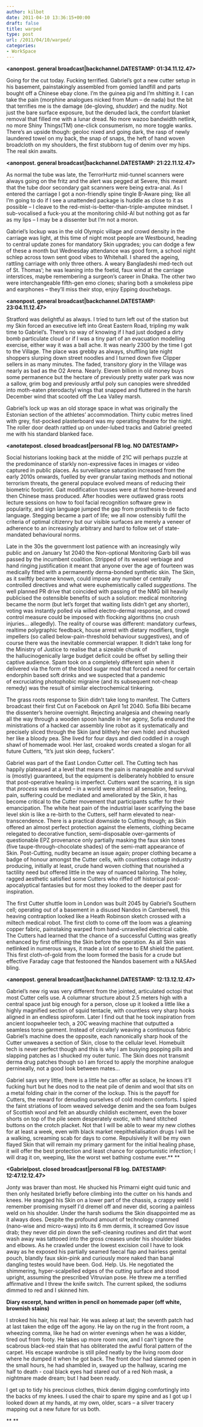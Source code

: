```yaml
---
author: kilbot
date: 2011-04-10 13:36:15+00:00
draft: false
title: warped
type: post
url: /2011/04/10/warped/
categories:
- WorkSpace
---
```


**<anonpost. general broadcast|backchannel.DATESTAMP: 01:34.11.12.47>**

Going for the cut today. Fucking terrified. Gabriel’s got a new cutter setup in his basement, painstakingly assembled from gomied landfill and parts bought off a Chinese ebay clone. I’m the guinea pig and I’m shitting it. I can take the pain (morphine analogues nicked from Mum – de nada) but the bit that terrifies me is the damage (de-gloving, *shudder*) and the nudity. Not just the bare surface exposure, but the denuded lack, the comfort blanket removal that filled me with a lunar dread. No more wazoo bandwidth netlink, no more Shiny Things(TM) one-click consumerism, no more toggle wanks. There’s an upside though: geoloc nixed and going dark, the rasp of newly laundered towel on my back, the snap of snaps, the heft of hand woven broadcloth on my shoulders, the first stubborn tug of denim over my hips. The real skin awaits.

**<anonpost. general broadcast|backchannel.DATESTAMP: 21:22.11.12.47>**

As normal the tube was late, the TerrorHurtz mid-tunnel scanners were always going on the fritz and the alert was pegged at Severe, this meant that the tube door secondary gait scanners were being extra-anal. As I entered the carriage I got a non-friendly spine tingle B-Aware ping; like all I’m going to do if I see a unattended package is huddle as close to it as possible – I cleave to the red-mist-is-better-than-triple-amputee mindset. I sub-vocalised a fuck-you at the monitoring child-AI but nothing got as far as my lips – I may be a dissenter but I’m not a moron.

Gabriel’s lockup was in the old Olympic village and crowd density in the carriage was light, at this time of night most people are Westbound, heading to central update zones for mandatory Skin upgrades; you can dodge a few of these a month but Wednesday attendance was good form, a school night schlep across town sent good vibes to Whitehall. I shared the ageing, rattling carriage with only three others. A weary Bangladeshi med-tech out of St. Thomas’; he was leaning into the foetid, faux wind at the carriage interstices, maybe remembering a surgeon’s career in Dhaka. The other two were interchangeable fifth-gen emo clones; sharing both a smokeless pipe and earphones – they’ll miss their stop, enjoy Epping douchebags.

**<anonpost. general broadcast|backchannel.DATESTAMP: 23:04.11.12.47>**

Stratford was delightful as always. I tried to turn left out of the station but my Skin forced an executive left into Great Eastern Road, tripling my walk time to Gabriel’s. There’s no way of knowing if I had just dodged a dirty bomb particulate cloud or if I was a tiny part of an evacuation modelling exercise, either way it was a ball ache. It was nearly 2300 by the time I got to the Village. The place was grebby as always, shuffling late night shoppers slurping down street noodles and I turned down five Clipper sellers in as many minutes. The faded, transitory glory in the Village was nearly as bad as the O2 Arena. Nearly. Eleven billion in old money buys some permanence but the hectare of previously pretty water park was now a sallow, grim bog and previously artful poly sun canopies were shredded into moth-eaten pterodactyl wings that snapped and fluttered in the harsh December wind that scooted off the Lea Valley marsh.

Gabriel’s lock up was an old storage space in what was originally the Estonian section of the athletes’ accommodation. Thirty cubic metres lined with grey, fist-pocked plasterboard was my operating theatre for the night. The roller door death rattled up on under-lubed tracks and Gabriel greeted me with his standard blanked face.

**<anotatepost. closed broadcast|personal FB log. NO DATESTAMP>**

Social historians looking back at the middle of 21C will perhaps puzzle at the predominance of starkly non-expressive faces in images or video captured in public places. As surveillance saturation increased from the early 2010s onwards, fuelled by ever granular taxing methods and notional terrorism threats, the general populace evolved means of reducing their biometric footprint. Gait modification trusses were at first home-brewed and then Chinese mass produced. After hoodies were outlawed grass roots lecture sessions on how to fool facial recognition software grew in popularity, and sign language jumped the gap from prosthesis to de facto language. Stegging became a part of life; we all now ostensibly fulfil the criteria of optimal citizenry but our visible surfaces are merely a veneer of adherence to an increasingly arbitrary and hard to follow set of state-mandated behavioural norms.

Late in the 30s the government lost patience with an increasingly wily public and on January 1st 2040 the Non-optional Monitoring Garb bill was passed by the incumbent coalition. Stripped of its weasel verbiage and hand ringing justification it meant that anyone over the age of fourteen was medically fitted with a permanently derma-bonded synthetic skin. The Skin, as it swiftly became known, could impose any number of centrally controlled directives and what were euphemistically called _suggestions_. The well planned PR drive that coincided with passing of the NMG bill heavily publicised the ostensible benefits of such a solution: medical monitoring became the norm (but let’s forget that waiting lists didn’t get any shorter), voting was instantly polled via willed electro-dermal response, and crowd control measure could be imposed with flocking algorithms (no crush injuries... allegedly). The reality of course was different: mandatory curfews, realtime polygraphic feedback, house arrest with dietary modifiers, tingle impellers (so called below-pain-threshold behaviour suggestives), and of course there was the inevitable commercial wrapper. It didn’t take long for the Ministry of Justice to realise that a sizeable chunk of the hallucinogenically large budget deficit could be offset by selling their captive audience. Spam took on a completely different spin when it delivered via the form of the blood sugar mod that forced a need for certain endorphin based soft drinks and we suspected that a pandemic of excruciating photophobic migraine (and its subsequent not-cheap remedy) was the result of similar electrochemical tinkering.

The grass roots response to Skin didn’t take long to manifest. The Cutters broadcast their first Cut on Facebook on April 1st 2040. Sofia Bibi became the dissenter’s heroine overnight. Rejecting analgesia and chewing nearly all the way through a wooden spoon handle in her agony, Sofia endured the ministrations of a hacked car assembly line robot as it systematically and precisely sliced through the Skin (and blithely her own hide) and shucked her like a bloody pea. She lived for four days and died coddled in a rough shawl of homemade wool. Her last, croaked words created a slogan for all future Cutters, “It’s just skin deep, fuckers”.

Gabriel was part of the East London Cutter cell. The Cutting tech has happily plateaued at a level that means the pain is manageable and survival is (mostly) guaranteed, but the equipment is deliberately hobbled to ensure that post-operative healing is imperfect. Cutters want the scarring, it is sign that _process_ was endured – in a world were almost all sensation, feeling, pain, suffering could be mediated and ameliorated by the Skin, it has become critical to the Cutter movement that participants suffer for their emancipation. The white heat pain of the industrial laser scarifying the base level skin is like a re-birth to the Cutters, self harm elevated to near-transcendence. There is a practical downside to Cutting though; as Skin offered an almost perfect protection against the elements, clothing became relegated to decorative function, semi-disposable over-garments of questionable EPZ provenance only partially masking the faux skin tones (five taupe-through-chocolate shades) of the semi-matt appearance of Skin. Post-Cutting, nudity became an issue again; proper clothing became a badge of honour amongst the Cutter cells, with countless cottage industry producing, initially at least, crude hand woven clothing that nourished a tactility need but offered little in the way of nuanced tailoring. The holey, ragged aesthetic satisfied some Cutters who riffed off historical post-apocalyptical fantasies but for most they looked to the deeper past for inspiration.

The first Cutter shuttle loom in London was built 2045 by Gabriel’s Southern cell; operating out of a basement in a disused Nandos in Camberwell, this heaving contraption looked like a Heath Robinson sketch crossed with a miltech medical robot. The first cloth to come off the loom was a gleaming copper fabric, painstaking warped from hand-unravelled electrical cable. The Cutters had learned that the chance of a successful Cutting was greatly enhanced by first offlining the Skin before the operation. As all Skin was netlinked in numerous ways, it made a lot of sense to EM shield the patient. This first cloth-of-gold from the loom formed the basis for a crude but effective Faraday cage that festooned the Nandos basement with a NASAed bling.

**<anonpost. general broadcast|backchannel.DATESTAMP: 12:13.12.12.47>**

Gabriel’s new rig was very different from the jointed, articulated octopi that most Cutter cells use. A columnar structure about 2.5 meters high with a central space just big enough for a person, close up it looked a little like a highly magnified section of squid tentacle, with countless very sharp hooks aligned in an endless spiroform. Later I find out that he took inspiration from ancient loopwheeler tech, a 20C weaving machine that outputted a seamless torso garment. Instead of circularly weaving a continuous fabric Gabriel’s machine does the opposite, each nanonically sharp hook of the Cutter unweaves a section of Skin, close to the cellular level. Homebuilt tech is never perfect though and this is why I am busying popping pills and slapping patches as I shucked my outer tunic. The Skin does not transmit derma drug patches though so I am forced to apply the morphine analogue pernineally, not a good look between mates…

Gabriel says very little, there is a little he can offer as solace, he knows it’ll fucking hurt but he does nod to the neat pile of denim and wool that sits on a metal folding chair in the corner of the lockup. This is the payoff for Cutters, the reward for denuding ourselves of cold modern comforts. I spied the faint striations of loom weaved selvedge denim and the sea foam bulges of Scottish wool and felt an absurdly childish excitement, even the boxer shorts on top of the pile seem desperately exotic, with hand stitched buttons on the crotch placket. Not that I will be able to wear my new clothes for at least a week, even with black market reepithelialisation drugs I will be a walking, screaming scab for days to come. Repulsively it will be my own flayed Skin that will remain my primary garment for the initial healing phase, it will offer the best protection and least chance for opportunistic infection; I will drag it on, weeping, like the worst wet bathing costume ever.** **

**<Gabrielpost. closed broadcast|personal FB log. DATESTAMP: 12:47.12.12.47>**

Jonty was braver than most. He shucked his Primarni eight quid tunic and then only hesitated briefly before climbing into the cutter on his hands and knees. He snagged his Skin on a lower part of the chassis, a crappy weld I remember promising myself I'd dremel off and never did, scoring a painless weld on his shoulder. Under the harsh sodiums the Skin disappointed me as it always does. Despite the profound amount of technology crammed (nano-wise and micro-ways) into its 6 mm dermis, it screamed Gov issue drab; they never did pin down the self-cleaning routines and dirt that wont wash away was tattooed into the gross creases under his shoulder blades and elbows. As he crawled under the lowest excision coil I have to look away as he exposed his partially seamed faecal flap and hairless genital pouch, blandly faux skin-pink and curiously more naked than banal dangling testes would have been. God. Help. Us. He negotiated the shimmering, hyper-scalpelled edges of the cutting surface and stood upright, assuming the prescribed Vitruvian pose. He threw me a terrified affirmative and I threw the knife switch. The current spiked, the sodiums dimmed to red and I skinned him.

**Diary excerpt, hand written in pencil on homemade paper (off white, brownish stains)**

I stroked his hair, his real hair. He was asleep at last; the seventh patch had at last taken the edge off the agony. He lay on the rug in the front room, a wheezing comma, like he had on winter evenings when he was a kidder, tired out from footy. He takes up more room now, and I can't ignore the scabrous black-red stain that has obliterated the awful floral pattern of the carpet. His escape wardrobe is still piled neatly by the living room door where he dumped it when he got back. The front door had slammed open in the small hours, he had shambled in, swayed up the hallway, scaring me half to death - coal black eyes had stared out of a red Noh mask, a nightmare made dream; but I had been ready.

I get up to tidy his precious clothes, thick denim digging comfortingly into the backs of my knees. I used the chair to spare my spine and as I got up I looked down at my hands, at my own, older, scars – a silver tracery mapping out a new future for us both.







**
**
